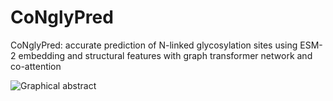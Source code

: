 # CoNglyPred
CoNglyPred: accurate prediction of N-linked glycosylation sites using ESM-2 embedding and structural features with graph transformer network and co-attention

![Graphical abstract](https://github.com/whm242446/CoNglyPred/assets/105725880/26ca05e2-6a03-4b78-bf2e-4d7cd48a3568)
